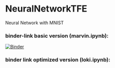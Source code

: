 # NeuralNetworkTFE
Neural Network with MNIST

### binder-link basic version (marvin.ipynb):

[![Binder](https://mybinder.org/badge_logo.svg)](https://mybinder.org/v2/gh/MoKramer/NeuralNetworkTFE/main?labpath=marvin.ipynb)

### binder link optimized version (loki.ipynb):
